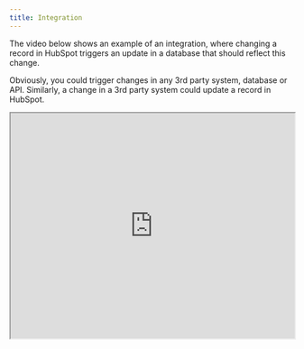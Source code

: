 ```yaml
---
title: Integration
---
```


The video below shows an example of an integration, where changing a record in HubSpot
triggers an update in a database that should reflect this change.

Obviously, you could trigger changes in any 3rd party system, database or API. 
Similarly, a change in a 3rd party system could update a record in HubSpot.

<iframe 
  src="https://player.vimeo.com/video/1076617169" 
  width="100%" 
  height="400" 
  allow="fullscreen; picture-in-picture" 
  allowfullscreen>
</iframe>